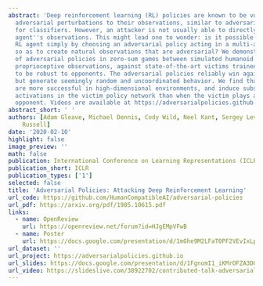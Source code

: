 ```yaml
---
abstract: 'Deep reinforcement learning (RL) policies are known to be vulnerable to
  adversarial perturbations to their observations, similar to adversarial examples
  for classifiers. However, an attacker is not usually able to directly modify another
  agent''s observations. This might lead one to wonder: is it possible to attack an
  RL agent simply by choosing an adversarial policy acting in a multi-agent environment
  so as to create natural observations that are adversarial? We demonstrate the existence
  of adversarial policies in zero-sum games between simulated humanoid robots with
  proprioceptive observations, against state-of-the-art victims trained via self-play
  to be robust to opponents. The adversarial policies reliably win against the victims
  but generate seemingly random and uncoordinated behavior. We find that these policies
  are more successful in high-dimensional environments, and induce substantially different
  activations in the victim policy network than when the victim plays against a normal
  opponent. Videos are available at https://adversarialpolicies.github.io/.'
abstract_short: ' '
authors: [Adam Gleave, Michael Dennis, Cody Wild, Neel Kant, Sergey Levine, Stuart
    Russell]
date: '2020-02-10'
highlight: false
image_preview: ''
math: false
publication: International Conference on Learning Representations (ICLR)
publication_short: ICLR
publication_types: ['1']
selected: false
title: 'Adversarial Policies: Attacking Deep Reinforcement Learning'
url_code: https://github.com/HumanCompatibleAI/adversarial-policies
url_pdf: https://arxiv.org/pdf/1905.10615.pdf
links:
  - name: OpenReview
    url: https://openreview.net/forum?id=HJgEMpVFwB
  - name: Poster
    url: https://docs.google.com/presentation/d/1mGhe9M2LFaT0PF2VEvIxLp_TOSHX_qSULcauHxZj5Hc/edit
url_dataset: ''
url_project: https://adversarialpolicies.github.io
url_slides: https://docs.google.com/presentation/d/1FgnomI1_iKMrOFZA3DGSKtvdJS-aCBhSN6rgz7TKERs/edit?usp=sharing
url_video: https://slideslive.com/38922702/contributed-talk-adversarial-policies-attacking-deep-reinforcement-learning
---
```


